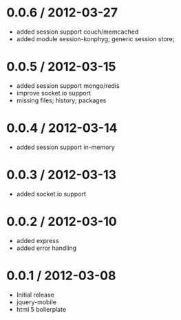 0.0.6 / 2012-03-27
==================

  * added session support couch/memcached
  * added module session-konphyg; generic session store;


0.0.5 / 2012-03-15
==================

  * added session support mongo/redis
  * improve socket.io support
  * missing files; history; packages

0.0.4 / 2012-03-14
==================

  * added session support in-memory

0.0.3 / 2012-03-13
==================

  * added socket.io support

0.0.2 / 2012-03-10
==================

  * added express
  * added error handling

0.0.1 / 2012-03-08
==================

  * Initial release
  * jquery-mobile
  * html 5 bolierplate